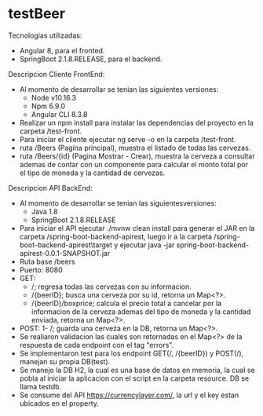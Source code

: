 # testBeer
Tecnologias utilizadas:

- Angular 8, para el fronted.
- SpringBoot 2.1.8.RELEASE, para el backend.

Descripcion Cliente FrontEnd:
- Al momento de desarrollar se tenian las siguientes versiones:
	- Node v10.16.3
	- Npm 6.9.0
	- Angular CLI 8.3.8
- Realizar un npm install para instalar las dependencias del proyecto en la carpeta /test-front.
- Para iniciar el cliente ejecutar ng serve -o en la carpeta /test-front.
- ruta /Beers (Pagina principal), muestra el listado de todas las cervezas.
- ruta /Beers/{id} (Pagina Mostrar - Crear), muestra la cerveza a consultar ademas de contar con un componente
para calcular el monto total por el tipo de moneda y la cantidad de cervezas.


Descripcion API BackEnd:
- Al momento de desarrollar se tenian las siguientesversiones:
	- Java 1.8
	- SpringBoot 2.1.8.RELEASE
- Para iniciar el API ejecutar ./mvnw clean install para generar el JAR en la carpeta /spring-boot-backend-apirest, luego ir a la carpeta /spring-boot-backend-apirest\target y ejecutar java -jar spring-boot-backend-apirest-0.0.1-SNAPSHOT.jar 
- Ruta base /beers
- Puerto: 8080
- GET: 
	- /; regresa todas las cervezas con su informacion.
	- /{beerID}; busca una cerveza por su id, retorna un Map<?>.
	- /{beerID}/boxprice; calcula el precio total a cancelar por la informacion de la cerveza ademas del tipo de moneda y la cantidad enviada, retorna un Map<?>.
- POST:
	1- /; guarda una cerveza en la DB, retorna un Map<?>.
- Se realiaron validacion las cuales son retornadas en el Map<?> de la respuesta de cada endpoint con el tag "errors".
- Se implementaron test para los endpoint GET(/, /{beerID}) y POST(/), manejan su propia DB(test).
- Se manejo la DB H2, la cual es una base de datos en memoria, la cual se pobla al iniciar la aplicacion con el script en la carpeta resource. DB se llama testdb.
- Se consume del API https://currencylayer.com/, la url y el key estan ubicados en el property.
 

